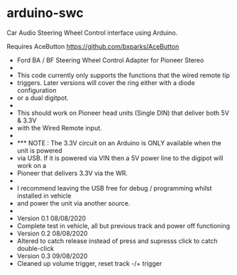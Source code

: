 # arduino-swc
Car Audio Steering Wheel Control interface using Arduino.

Requires AceButton https://github.com/bxparks/AceButton

 * Ford BA / BF Steering Wheel Control Adapter for Pioneer Stereo
 *  
 *  This code currently only supports the functions that the wired remote tip
 *  triggers. Later versions will cover the ring either with a diode configuration
 *  or a dual digitpot.
 *  
 *  This should work on Pioneer head units (Single DIN) that deliver both 5V & 3.3V
 *  with the Wired Remote input.
 *  
 *  *** NOTE : The 3.3V circuit on an Arduino is ONLY available when the unit is powered
 *  via USB. If it is powered via VIN then a 5V power line to the digipot will work on a
 *  Pioneer that delivers 3.3V via the WR.
 *  
 *  I recommend leaving the USB free for debug / programming whilst installed in vehicle
 *  and power the unit via another source.
 *  
 *  Version 0.1 08/08/2020
 *  Complete test in vehicle, all but previous track and power off functioning
 *  Version 0.2 08/08/2020
 *  Altered to catch release instead of press and supresss click to catch double-click
 *  Version 0.3 09/08/2020
 *  Cleaned up volume trigger, reset track -/+ trigger
